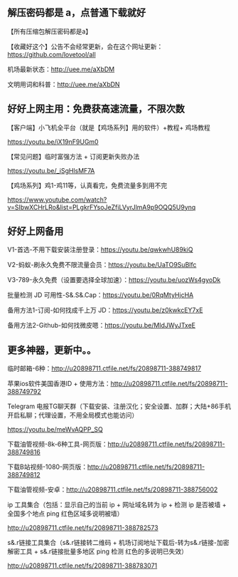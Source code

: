 ## 解压密码都是 a，点普通下载就好

【所有压缩包解压密码都是a】

【收藏好这个】公告不会经常更新，会在这个网址更新：https://github.com/lovetool/all

机场最新状态：http://uee.me/aXbDM

文明用词和科普：http://uee.me/aXbDN



## 好好上网主用：免费获高速流量，不限次数

【客户端】小飞机全平台（就是【鸡场系列】用的软件）+教程+ 鸡场教程

https://youtu.be/iX19nF9UGm0

【常见问题】临时富强方法 + 订阅更新失败办法

https://youtu.be/_iSgHlsMF7A

【鸡场系列】鸡1-鸡11等，认真看完，免费流量多到用不完

https://www.youtube.com/watch?v=SIbwXCHrLRo&list=PLgkrFYsoJeZfiLVyrJlmA9p9OQQ5U9ynq



## 好好上网备用

V1-首选-不用下载安装注册登录：https://youtu.be/qwkwhU89kiQ

V2-蚂蚁-刷永久免费不限流量会员：https://youtu.be/UaTO9SuBlfc

V3-789-永久免费（设置要选择全球加速）：https://youtu.be/uozWs4gyoDk

批量检测 JD 可用性-S&.S&.Cap：https://youtu.be/0RqMtyHjcHA

备用方法1-订阅-如何找成千上万 JD：https://youtu.be/z0kwkcEY7xE

备用方法2-Github-如何找微皮嗯：https://youtu.be/MIdJWyJTxeE



## 更多神器，更新中。。

临时邮箱-6种：http://u20898711.ctfile.net/fs/20898711-388749817

苹果ios软件美国香港ID + 使用方法：http://u20898711.ctfile.net/fs/20898711-388749792

Telegram 电报TG聊天群（下载安装、注册汉化；安全设置、加群；大陆+86手机开启私聊；代理设置，不用全局模式也能访问）

https://youtu.be/meWvAQPP_SQ

下载油管视频-8k-6种工具-网页版：http://u20898711.ctfile.net/fs/20898711-388749816

下载B站视频-1080-网页版：http://u20898711.ctfile.net/fs/20898711-388749812

下载油管视频-安卓：http://u20898711.ctfile.net/fs/20898711-388756002

ip 工具集合（包括：显示自己的当前 ip + 网址域名转为 ip + 检测 ip 是否被墙 + 全国多个地点 ping 红色区域多说明被墙）

http://u20898711.ctfile.net/fs/20898711-388782573

s&.r链接工具集合（s&.r链接转二维码 + 机场订阅地址下载后-转为s&.r链接-加密解密工具 + s&.r链接批量多地区 ping 检测 红色的多说明已失效）

http://u20898711.ctfile.net/fs/20898711-388783071
